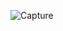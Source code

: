 ![Capture](https://user-images.githubusercontent.com/28908397/60128765-1be20380-979c-11e9-9786-87003f25f785.JPG)
